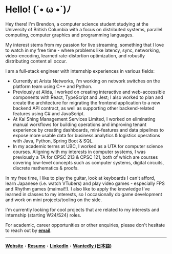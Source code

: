 # Hello! (´• ω •`)ﾉ 
Hey there! I'm Brendon, a computer science student studying at the University of British Columbia with a focus on distributed systems, parallel computing, computer graphics and programming languages. 

My interest stems from my passion for live streaming, something that I love to watch in my free time - where problems like latency, sync, networking, video-encoding, learned rate-distortion optimization, and robustly distributing content all occur.

I am a full-stack engineer with internship experiences in various fields:

* Currently at Arista Networks, I'm working on network switches on the platform team using C++ and Python.
* Previously at Alida, I worked on creating interactive and web-accessible components with React, TypeScript and Jest; I also worked to plan and create the architecture for migrating the frontend application to a new backend API contract, as well as supporting other backend-related features using C# and JavaScript.
* At Kai Shing Management Services Limited, I worked on eliminating manual workflows for building operations and improving tenant experience by creating dashboards, mini-features and data pipelines to expose more usable data for business analytics & logistics operations with Java, Python, Spring Boot & SQL.
* In my academic terms at UBC, I worked as a UTA for computer science courses. Aligning with my interests in computer systems, I was previously a TA for CPSC 213 & CPSC 121, both of which are courses covering low-level concepts such as computer systems, digital circuits, discrete mathematics & proofs. 

In my free time, I like to play the guitar, look at keyboards I can't afford, learn Japanese (i.e. watch VTubers) and play video games - especially FPS and Rhythm games (maimai!!). I also like to apply the knowledge I've learned in classes to my interests, so I occasionally do game development and work on mini projects/tooling on the side.  

I'm currently looking for cool projects that are related to my interests and internship (starting W24/S24) roles.

For academic, career opportunities or other enquiries, please don't hesitate to reach out by [**email**](mailto:contact@brendontsim.com).

--------
[**Website**](https://brendontsim.com/)・[**Resume**](https://brendontsim.com/files/resume.pdf)・[**LinkedIn**](https://www.linkedin.com/in/brendontsim/)・[**Wantedly (日本語)**](https://www.wantedly.com/id/brendontsim)
